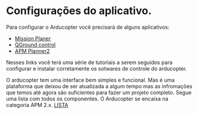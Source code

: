 # Configurações do aplicativo.
Para configurar o Arducopter você precisará de alguns aplicativos:
- [Mission Planer](http://ardupilot.org/planner/index.html#home)
- [QGround control](http://qgroundcontrol.com/)
- [APM Planner2](http://ardupilot.org/planner2/index.html#home)

Nesses links você terá uma série de tutoriais a serem seguidos para configurar e instalar corretamente os sotwares de controle do arducopter.

O arducopter tem uma interface bem simples e funcional. Mas é uma plataforma que deixou de ser atualizada a algum tempo mas as infromações que temos até agora são suficientes para 
fazer um projeto completo. Segue uma lista com todos os componentes. O Arducopter se encaixa na categoria APM 2.x.
[LISTA](http://ardupilot.org/copter/docs/common-autopilots.html#common-autopilots)
